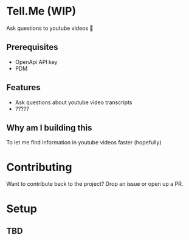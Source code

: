 # Tell.Me (WIP)

Ask questions to youtube videos 🎥


## Prerequisites
- OpenApi API key
- PDM

## Features

- Ask questions about youtube video transcripts
- ?????

## Why am I building this
To let me find information in youtube videos faster (hopefully)


# Contributing

Want to contribute back to the project? Drop an issue or open up a PR.

# Setup
## TBD